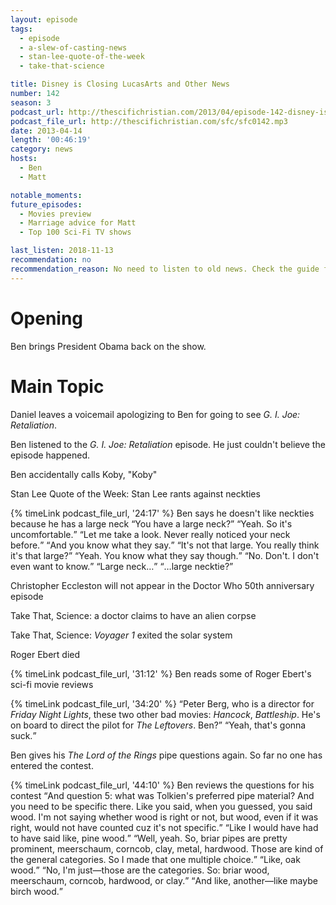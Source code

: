 ```yaml
---
layout: episode
tags:
  - episode
  - a-slew-of-casting-news
  - stan-lee-quote-of-the-week
  - take-that-science

title: Disney is Closing LucasArts and Other News
number: 142
season: 3
podcast_url: http://thescifichristian.com/2013/04/episode-142-disney-is-closing-lucasarts-and-other-news/
podcast_file_url: http://thescifichristian.com/sfc/sfc0142.mp3
date: 2013-04-14
length: '00:46:19'
category: news
hosts:
  - Ben
  - Matt

notable_moments:
future_episodes:
  - Movies preview
  - Marriage advice for Matt
  - Top 100 Sci-Fi TV shows

last_listen: 2018-11-13
recommendation: no
recommendation_reason: No need to listen to old news. Check the guide for what's interesting in hindsight.
---
```

# Opening
Ben brings President Obama back on the show.



# Main Topic
Daniel leaves a voicemail apologizing to Ben for going to see <i class="work-title">G. I. Joe: Retaliation</i>.

Ben listened to the <i class="work-title">G. I. Joe: Retaliation</i> episode. He just couldn't believe the episode happened.

Ben accidentally calls Koby, "Koby"  

Stan Lee Quote of the Week: Stan Lee rants against neckties

<div class="quote">
  {% timeLink podcast_file_url, '24:17' %}
  <span class="quote-context is-size-6">Ben says he doesn't like neckties because he has a large neck</span>
  <q class="matt">You have a large neck?</q>
  <q class="ben">Yeah. So it's uncomfortable.</q>
  <q class="matt">Let me take a look. Never really noticed your neck before.</q>
  <q class="ben">And you know what they say.</q>
  <q class="matt">It's not that large. You really think it's that large?</q>
  <q class="ben">Yeah. You know what they say though.</q>
  <q class="matt">No. Don't. I don't even want to know.</q>
  <q class="ben">Large neck…</q>
  <q class="matt">…large necktie?</q>
</div>

Christopher Eccleston will not appear in the Doctor Who 50th anniversary episode

Take That, Science: a doctor claims to have an alien corpse

Take That, Science: <i>Voyager 1</i> exited the solar system

Roger Ebert died

{% timeLink podcast_file_url, '31:12' %} Ben reads some of Roger Ebert's sci-fi movie reviews

<div class="quote">
  {% timeLink podcast_file_url, '34:20' %}
  <q class="matt">Peter Berg, who is a director for <i class="work-title">Friday Night Lights</i>, these two other bad movies: <i class="work-title">Hancock</i>, <i class="work-title">Battleship</i>. He's on board to direct the pilot for <i class="work-title">The Leftovers</i>. Ben?</q>
  <q class="ben">Yeah, that's gonna suck.</q>
</div>

Ben gives his <i class="work-title">The Lord of the Rings</i> pipe questions again. So far no one has entered the contest. 

<div class="quote">
  {% timeLink podcast_file_url, '44:10' %}
  <span class="quote-context is-size-6">Ben reviews the questions for his contest</span>
  <q class="ben">And question 5: what was Tolkien's preferred pipe material? And you need to be specific there. Like you said, when you guessed, you said wood. I'm not saying whether wood is right or not, but wood, even if it was right, would not have counted cuz it's not specific.</q>
  <q class="matt">Like I would have had to have said like, pine wood.</q>
  <q class="ben">Well, yeah. So, briar pipes are pretty prominent, meerschaum, corncob, clay, metal, hardwood. Those are kind of the general categories. So I made that one multiple choice.</q>
  <q class="matt">Like, oak wood.</q>
  <q class="ben">No, I'm just—those are the categories. So: briar wood, meerschaum, corncob, hardwood, or clay.</q>
  <q class="matt">And like, another—like maybe birch wood.</q>
</div>